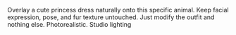 Overlay a cute princess dress naturally onto this specific animal. Keep facial expression, pose, and fur texture untouched. Just modify the outfit and nothing else. Photorealistic. Studio lighting

